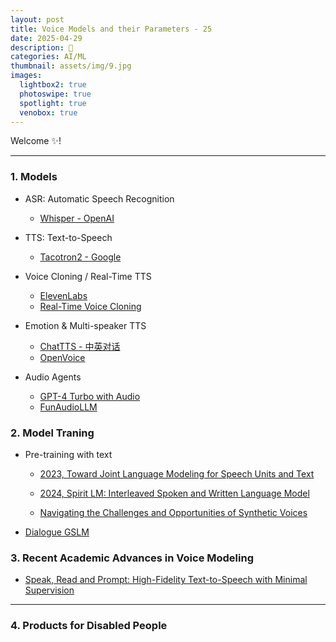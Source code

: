 ```yaml
---
layout: post
title: Voice Models and their Parameters - 25
date: 2025-04-29
description: 🥥
categories: AI/ML
thumbnail: assets/img/9.jpg
images:
  lightbox2: true
  photoswipe: true
  spotlight: true
  venobox: true
---
```


Welcome ✨!

---

### 1. Models

- ASR: Automatic Speech Recognition
  - [Whisper - OpenAI](https://github.com/openai/whisper)


- TTS: Text-to-Speech
  - [Tacotron2 - Google](https://github.com/Rayhane-mamah/Tacotron-2)


- Voice Cloning / Real-Time TTS
  - [ElevenLabs](https://elevenlabs.io/)
  - [Real-Time Voice Cloning](https://github.com/CorentinJ/Real-Time-Voice-Cloning)


- Emotion & Multi-speaker TTS
  - [ChatTTS - 中英对话](https://github.com/2noise/ChatTTS)
  - [OpenVoice](https://github.com/myshell-ai/OpenVoice)

- Audio Agents
  - [GPT-4 Turbo with Audio](https://openai.com/gpt-4-turbo/)
  - [FunAudioLLM](https://github.com/FunAudioLLM)



### 2. Model Traning

- Pre-training with text
  - [2023, Toward Joint Language Modeling for Speech Units and Text](https://arxiv.org/abs/2310.08715)
  - [2024, Spirit LM: Interleaved Spoken and Written Language Model](https://arxiv.org/abs/2402.05755)
 
  - [Navigating the Challenges and Opportunities of Synthetic Voices](https://openai.com/index/navigating-the-challenges-and-opportunities-of-synthetic-voices/)
  

- [Dialogue GSLM](https://arxiv.org/abs/2203.16502)


### 3. Recent Academic Advances in Voice Modeling

- [Speak, Read and Prompt: High-Fidelity Text-to-Speech with Minimal Supervision](https://direct.mit.edu/tacl/article/doi/10.1162/tacl_a_00618/118854)



---

### 4. Products for Disabled People







